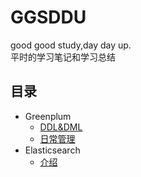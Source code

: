 # GGSDDU
good good study,day day up.<br>
平时的学习笔记和学习总结
## 目录
- Greenplum
  - [DDL&DML](Database/Greenplum/dml_ddl.md)
  - [日常管理](Database/Greenplum/managing.md)
- Elasticsearch
  - [介绍](Elasticsearch/introduction.md)